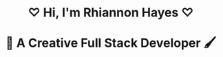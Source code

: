 <div align="center">
  <h1>♡ Hi, I'm Rhiannon Hayes ♡<br><br>🎨 A Creative Full Stack Developer 🖌️ </h1>
</div>







<!--
**RhiHayes/RhiHayes** is a ✨ _special_ ✨ repository because its `README.md` (this file) appears on your GitHub profile.

Here are some ideas to get you started:

- 🔭 I’m currently working on ...
- 🌱 I’m currently learning ...
- 👯 I’m looking to collaborate on ...
- 🤔 I’m looking for help with ...
- 💬 Ask me about ...
- 📫 How to reach me: ...
- 😄 Pronouns: ...
- ⚡ Fun fact: ...
-->
